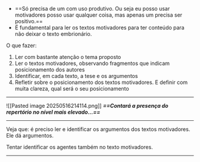 - ==Só precisa de um com uso produtivo. Ou seja eu posso usar motivadores posso usar qualquer coisa, mas apenas um precisa ser positivo.==
- É fundamental para ler os textos motivadores para ter conteúdo para não deixar o texto embrionário.

O que fazer:

1. Ler com bastante atenção o tema proposto 
2. Ler o textos motivadores, observando fragmentos que indicam posicionamento dos autores
3. Identificar, em cada texto, a tese e os argumentos
4. Refletir sobre o posicionamento dos textos motivadores. E definir com muita clareza, qual será o seu posicionamento
---
![[Pasted image 20250516214114.png]]
***==Contará a presença do repertório no nível mais elevado...==***

----
Veja que: é preciso ler e identificar os argumentos dos textos motivadores. Ele dá argumentos. 

Tentar identificar os agentes também no texto motivadores.

---
